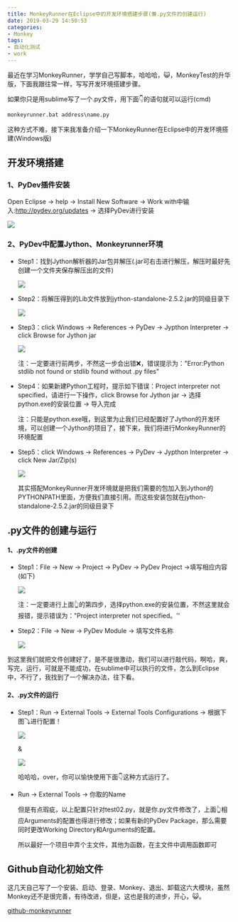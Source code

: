 ```yaml
---
title: MonkeyRunner在Eclipse中的开发环境搭建步骤(兼.py文件的创建运行)
date: 2019-03-29 14:50:53
categories: 
- Monkey
tags: 
- 自动化测试
- work
---
```


最近在学习MonkeyRunner，学学自己写脚本，哈哈哈，😺，MonkeyTest的升华版，下面我跟往常一样，写写开发环境搭建步骤。

如果你只是用sublime写了一个.py文件，用下面👇的语句就可以运行(cmd)

```python
monkeyrunner.bat address\name.py
```

这种方式不难，接下来我准备介绍一下MonkeyRunner在Eclipse中的开发环境搭建(Windows版)

## 开发环境搭建

### 1、PyDev插件安装

Open Eclipse -> help -> Install New Software -> Work with中输入:http://pydev.org/updates -> 选择PyDev进行安装

 ![](http://pic.yuti.site/PyDevInstall.png)

### 2、PyDev中配置Jython、Monkeyrunner环境

* Step1：找到Jython解析器的Jar包并解压(.jar可右击进行解压，解压时最好先创建一个文件夹保存解压出的文件)

  ![](http://pic.yuti.site/Monkeyrunner_Jython.png)

  

* Step2：将解压得到的Lib文件放到jython-standalone-2.5.2.jar的同级目录下

  ![](http://pic.yuti.site/Monkeyrunner_Lib.jpg)



* Step3：click Windows -> References ->  PyDev -> Jypthon Interpreter -> click Browse for Jython jar

  ![](http://pic.yuti.site/Monkeyrunner_JythonNew.jpg)

  

  注：一定要进行前两步，不然这一步会出错❌，错误提示为："Error:Python stdlib not found or stdlib found without .py files"

  

* Step4：如果新建Python工程时，提示如下错误：Project interpreter not specified，请进行一下操作，click Browse for Jython jar -> 选择python.exe的安装位置 -> 导入完成

  

  注：只能是python.exe哦，到这里为止我们已经配置好了Jython的开发环境，可以创建一个Jython的项目了，接下来，我们将进行MonkeyRunner的环境配置

  

* Step5：click Windows -> References ->  PyDev -> Jypthon Interpreter -> click New Jar/Zip(s)

  ![](http://pic.yuti.site/Monkeyrunner_JythonOtherjar.png)

  

  其实搭配MonkeyRunner开发环境就是把我们需要的包加入到Jython的PYTHONPATH里面，方便我们直接引用。而这些安装包就在jython-standalone-2.5.2.jar的同级目录下

## .py文件的创建与运行

#### 1、.py文件的创建

* Step1：File -> New -> Project -> PyDev -> PyDev Project ->填写相应内容(如下)

  ![](http://pic.yuti.site/Monkeyrunner_Project.png)

  

  注：一定要进行上面👆的第四步，选择python.exe的安装位置，不然这里就会报错，提示错误为："Project interpreter not specified。''

  

* Step2：File -> New -> PyDev Module -> 填写文件名称

  ![](http://pic.yuti.site/Monkeyrunner_Module.png)

到这里我们就把文件创建好了，是不是很激动，我们可以进行敲代码，啊哈，爽，写完，运行，可就是不能成功，在sublime中可以执行的文件，怎么到Eclipse中，不行了，我找到了一个解决办法，往下看。

#### 2、.py文件的运行

* Step1：Run -> External Tools -> External Tools Configurations -> 根据下图⤵进行配置！

  ![](http://pic.yuti.site/Monkeyrunner_Run.jpg)

  

  &

  ![](http://pic.yuti.site/MonkeyRunner_Running.jpg)

  

  哈哈哈，over，你可以愉快使用下面👇这种方式运行了。

  

* Run -> External Tools -> 你取的Name 

  

  但是有点瑕疵，以上配置只针对test02.py，就是你.py文件修改了，上面👆相应Arguments的配置也得进行修改；如果有新的PyDev Package，那么需要同时更改Working Directory和Arguments的配置。

  

  所以最好一个项目中弄个主文件，其他为函数，在主文件中调用函数即可

## Github自动化初始文件

这几天自己写了一个安装、启动、登录、Monkey、退出、卸载这六大模块，虽然Monkey还不是很完善，有待改进，但是，这也是我的进步，开心，😺。

[github-monkeyrunner](https://github.com/yutiJin/MonkeyRunner)

